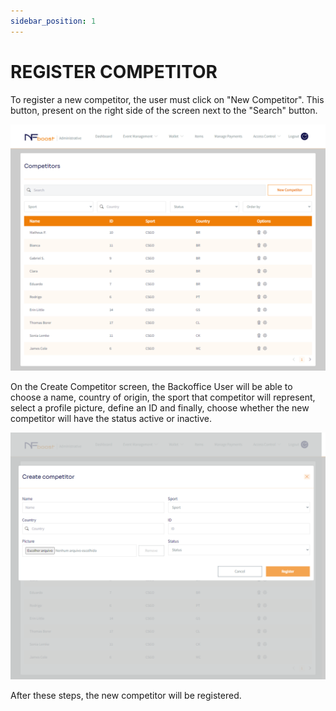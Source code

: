 ```yaml
---
sidebar_position: 1
---
```


# REGISTER COMPETITOR

To register a new competitor, the user must click on "New Competitor". This button, present on the right side of the screen next to the "Search" button.

![1](/img/printcompetidor.png)

On the Create Competitor screen, the Backoffice User will be able to choose a name, country of origin, the sport that competitor will represent, select a profile picture, define an ID and finally, choose whether the new competitor will have the status active or inactive.

![1](/img/criarcompetidor.png)

After these steps, the new competitor will be registered.